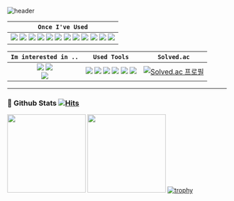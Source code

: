 ![header](https://capsule-render.vercel.app/api?type=waving&color=F0F0F0&height=130&section=header&text=johoon-Choi&fontAlignY=28&fontSize=30&fontColor=000000)

|`Once I've Used`|
|-----|
|<img src = "https://img.shields.io/badge/C++-00599C?style=flat-square&logo=C++&logoColor=white"/></a> <img src = "https://img.shields.io/badge/C-A8B9CC?style=flat-square&logo=C&logoColor=white"/></a> <img src = "https://img.shields.io/badge/JAVA-007396?style=flat-square&logo=JAVA&logoColor=white"/></a> <img src = "https://img.shields.io/badge/Python-3766AB?style=flat-square&logo=Python&logoColor=white"/></a> <img src = "https://img.shields.io/badge/Javascript-F7DF1E?style=flat-square&logo=JavaScript&logoColor=white"/></a> <img src = "https://img.shields.io/badge/MySQL-4479A1?style=flat-square&logo=MySQL&logoColor=white"/></a> <img src = "https://img.shields.io/badge/PostgreSQL-4169E1?style=flat-square&logo=PostgreSQL&logoColor=white"/></a> <img src = "https://img.shields.io/badge/Django-092E20?style=flat-square&logo=Django&logoColor=white"/></a> <img src = "https://img.shields.io/badge/Android-3DDC84?style=flat-square&logo=Android&logoColor=white"/></a> <img src = "https://img.shields.io/badge/HTML-E34F26?style=flat-square&logo=HTML5&logoColor=white"/></a> <img src = "https://img.shields.io/badge/PHP-777BB4?style=flat-square&logo=PHP&logoColor=white"/></a> <img src = "https://img.shields.io/badge/Markdown-000000?style=flat-square&logo=Markdown&logoColor=white"/></a>|


|`Im interested in ..`|`Used Tools`| `Solved.ac` |
|-----|-----|-----|
|<div align="center"><img src = "https://img.shields.io/badge/C++-00599C?style=flat-square&logo=C++&logoColor=white"/></a> <img src = "https://img.shields.io/badge/MySQL-4479A1?style=flat-square&logo=MySQL&logoColor=white"/></a></div> <div align="center"><img src = "https://img.shields.io/badge/JAVA-007396?style=flat-square&logo=JAVA&logoColor=white"/></a></div>|<img src = "https://img.shields.io/badge/VisualStudio-5C2D91?style=flat-square&logo=Visual Studio&logoColor=white"/></a> <img src = "https://img.shields.io/badge/VSCode-007ACC?style=flat-square&logo=Visual Studio Code&logoColor=white"/></a> <img src = "https://img.shields.io/badge/PyCharm-000000?style=flat-square&logo=PyCharm&logoColor=white"/></a> <img src = "https://img.shields.io/badge/Eclipse-2C2255?style=flat-square&logo=Eclipse IDE&logoColor=white"/></a> <img src = "https://img.shields.io/badge/AndroidStudio-3DDC84?style=flat-square&logo=Android Studio&logoColor=white"/></a> <img src = "https://img.shields.io/badge/PyTorch-EE4C2C?style=flat-square&logo=PyTorch&logoColor=white"/>|[![Solved.ac 프로필](http://mazassumnida.wtf/api/mini/generate_badge?boj=johoon4687)](https://solved.ac/johoon4687)|

<!---[![Solved.ac프로필](http://mazassumnida.wtf/api/v2/generate_badge?boj=johoon4687)](https://solved.ac/johoon4687)--->

---

### 📌 Github Stats [![Hits](https://hits.seeyoufarm.com/api/count/incr/badge.svg?url=https%3A%2F%2Fgithub.com%2Fjohoon-Choi&count_bg=%238CD0D3&title_bg=%23555555&icon=&icon_color=%23E7E7E7&title=hits&edge_flat=false)](https://hits.seeyoufarm.com)
<img height="180em" src="https://github-readme-stats.vercel.app/api?username=johoon-Choi&count_private=true&show_icons=true&theme=react"> <img height="180em" src="https://github-readme-stats.vercel.app/api/top-langs?username=johoon-Choi&show_icons=true&locale=en&layout=compact&theme=react&langs_count=6">
[![trophy](https://github-profile-trophy.vercel.app/?username=johoon-Choi&theme=onedark&column=8&row=2)](https://github.com/ryo-ma/github-profile-trophy)
<!---
johoon-Choi/johoon-Choi is a ✨ special ✨ repository because its `README.md` (this file) appears on your GitHub profile.
You can click the Preview link to take a look at your changes. 

가운데 정렬 : <div align="center">### 📌 OS</div>
![Anurag's GitHub stats](https://github-readme-stats.vercel.app/api?username=johoon-Choi&theme=react&show_icons=true&card_width=10px) [![Top Langs](https://github-readme-stats.vercel.app/api/top-langs/?username=johoon-Choi&layout=compact&theme=react&langs_count=6)](https://github.com/anuraghazra/github-readme-stats)
--->
